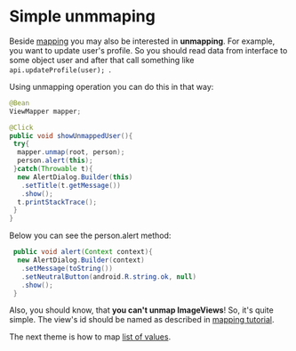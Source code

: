 # Simple unmmaping
Beside [mapping](net-utils-samples-simple-mapping) you may also be interested in __unmapping__. For example, you want to update user's profile. So you should read data from interface to some object user and after that call something like ```api.updateProfile(user); ```.

Using unmapping operation you can do this in that way:

```java
@Bean
ViewMapper mapper;

@Click
public void showUnmappedUser(){
 try{
  mapper.unmap(root, person);
  person.alert(this);
 }catch(Throwable t){
  new AlertDialog.Builder(this)
   .setTitle(t.getMessage())
   .show();
  t.printStackTrace();
 }
}
```

Below you can see the person.alert method:

```java
 public void alert(Context context){
  new AlertDialog.Builder(context)
   .setMessage(toString())
   .setNeutralButton(android.R.string.ok, null)
   .show();
 }
```
Also, you should know, that __you can't unmap ImageViews__!
So, it's quite simple. The view's id should be named as described in [mapping tutorial](net-utils-samples-simple-mapping).

The next theme is how to map [list of values](net-utils-samples-simple-list).